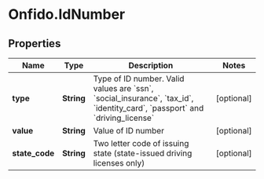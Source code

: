 # Onfido.IdNumber

## Properties
Name | Type | Description | Notes
------------ | ------------- | ------------- | -------------
**type** | **String** | Type of ID number. Valid values are &#x60;ssn&#x60;, &#x60;social_insurance&#x60;, &#x60;tax_id&#x60;, &#x60;identity_card&#x60;, &#x60;passport&#x60; and &#x60;driving_license&#x60; | [optional] 
**value** | **String** | Value of ID number | [optional] 
**state_code** | **String** | Two letter code of issuing state (state-issued driving licenses only) | [optional] 


